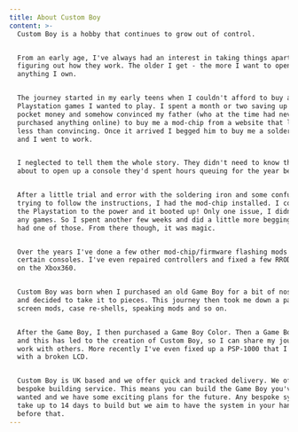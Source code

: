```yaml
---
title: About Custom Boy
content: >-
  Custom Boy is a hobby that continues to grow out of control.


  From an early age, I've always had an interest in taking things apart and
  figuring out how they work. The older I get - the more I want to open up
  anything I own.


  The journey started in my early teens when I couldn't afford to buy all the
  Playstation games I wanted to play. I spent a month or two saving up all my
  pocket money and somehow convinced my father (who at the time had never
  purchased anything online) to buy me a mod-chip from a website that looked
  less than convincing. Once it arrived I begged him to buy me a soldering iron
  and I went to work. 


  I neglected to tell them the whole story. They didn't need to know that I was
  about to open up a console they'd spent hours queuing for the year before.


  After a little trial and error with the soldering iron and some confusing
  trying to follow the instructions, I had the mod-chip installed. I connected
  the Playstation to the power and it booted up! Only one issue, I didn't have
  any games. So I spent another few weeks and did a little more begging before I
  had one of those. From there though, it was magic.


  Over the years I've done a few other mod-chip/firmware flashing mods to
  certain consoles. I've even repaired controllers and fixed a few RROD issues
  on the Xbox360.


  Custom Boy was born when I purchased an old Game Boy for a bit of nostalgia
  and decided to take it to pieces. This journey then took me down a path of
  screen mods, case re-shells, speaking mods and so on.


  After the Game Boy, I then purchased a Game Boy Color. Then a Game Boy Advance
  and this has led to the creation of Custom Boy, so I can share my journey and
  work with others. More recently I've even fixed up a PSP-1000 that I found
  with a broken LCD.


  Custom Boy is UK based and we offer quick and tracked delivery. We offer a
  bespoke building service. This means you can build the Game Boy you've always
  wanted and we have some exciting plans for the future. Any bespoke system can
  take up to 14 days to build but we aim to have the system in your hands well
  before that.
---
```


